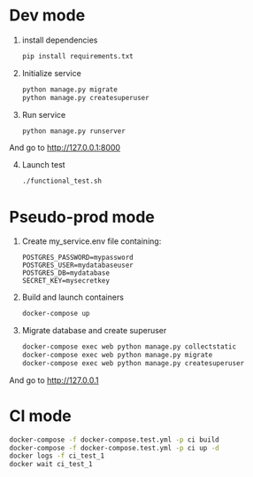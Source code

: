 # Dev mode

1) install dependencies

    ```bash
    pip install requirements.txt
    ```
2) Initialize service

    ```bash
    python manage.py migrate
    python manage.py createsuperuser
    ```

3) Run service    

    ```bash
    python manage.py runserver
    ```

And go to http://127.0.0.1:8000


4) Launch test

    ```bash
    ./functional_test.sh
    ```


# Pseudo-prod mode


1) Create my_service.env file containing:

    ```
    POSTGRES_PASSWORD=mypassword
    POSTGRES_USER=mydatabaseuser
    POSTGRES_DB=mydatabase
    SECRET_KEY=mysecretkey
    ```

2) Build and launch containers

    ```bash
    docker-compose up
    ```

3) Migrate database and create superuser

    ```bash
    docker-compose exec web python manage.py collectstatic
    docker-compose exec web python manage.py migrate
    docker-compose exec web python manage.py createsuperuser
    ```

And go to http://127.0.0.1


# CI mode

```bash
docker-compose -f docker-compose.test.yml -p ci build
docker-compose -f docker-compose.test.yml -p ci up -d
docker logs -f ci_test_1
docker wait ci_test_1
```
